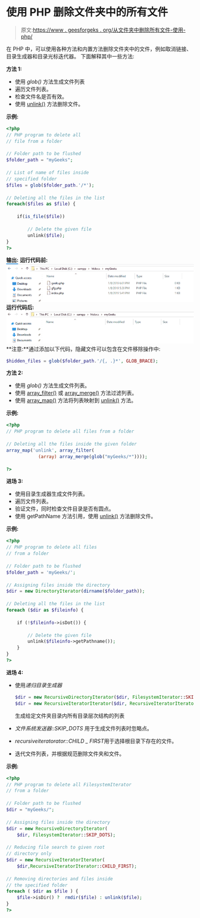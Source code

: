# 使用 PHP 删除文件夹中的所有文件

> 原文:[https://www . geesforgeks . org/从文件夹中删除所有文件-使用-php/](https://www.geeksforgeeks.org/deleting-all-files-from-a-folder-using-php/)

在 PHP 中，可以使用各种方法和内置方法删除文件夹中的文件，例如取消链接、目录生成器和目录光标迭代器。
下面解释其中一些方法:

**方法 1:**

*   使用 *glob()* 方法生成文件列表
*   遍历文件列表。
*   检查文件名是否有效。
*   使用 [unlink()](https://www.geeksforgeeks.org/php-unlink-function/) 方法删除文件。

**示例:**

```php
<?php
// PHP program to delete all
// file from a folder

// Folder path to be flushed
$folder_path = "myGeeks";

// List of name of files inside
// specified folder
$files = glob($folder_path.'/*'); 

// Deleting all the files in the list
foreach($files as $file) {

    if(is_file($file)) 

        // Delete the given file
        unlink($file); 
}
?>
```

**输出:**
**运行代码前:**
![](img/f2233f27f29f0d80eb3c7f244b7f1ca7.png)
**运行代码后:**
![](img/f468f5b028c366438cfa83cd95f0af90.png)
**注意:**通过添加以下代码，隐藏文件可以包含在文件移除操作中:

```php
$hidden_files = glob($folder_path.'/{, .}*', GLOB_BRACE);
```

**方法 2:**

*   使用 *glob()* 方法生成文件列表。
*   使用 [array_filter()](https://www.geeksforgeeks.org/php-array_filter-function/) 或 [array_merge()](https://www.geeksforgeeks.org/php-merging-two-arrays-using-array_merge/) 方法过滤列表。
*   使用 [array_map()](https://www.geeksforgeeks.org/php-array_map-function/) 方法将列表映射到 [unlink()](https://www.geeksforgeeks.org/php-unlink-function/) 方法。

**示例:**

```php
<?php
// PHP program to delete all files from a folder

// Deleting all the files inside the given folder
array_map('unlink', array_filter(
            (array) array_merge(glob("myGeeks/*"))));

?>
```

**进场 3:**

*   使用目录生成器生成文件列表。
*   遍历文件列表。
*   验证文件，同时检查文件目录是否有圆点。
*   使用 getPathName 方法引用，使用 [unlink()](https://www.geeksforgeeks.org/php-unlink-function/) 方法删除文件。

**示例:**

```php
<?php
// PHP program to delete all files
// from a folder

// Folder path to be flushed
$folder_path = 'myGeeks/';

// Assigning files inside the directory
$dir = new DirectoryIterator(dirname($folder_path));

// Deleting all the files in the list
foreach ($dir as $fileinfo) {

    if (!$fileinfo->isDot()) {

        // Delete the given file
        unlink($fileinfo->getPathname());
    }
}
?>
```

**进场 4:**

*   使用*递归目录生成器*

    ```php
    $dir = new RecursiveDirectoryIterator($dir, FilesystemIterator::SKIP_DOTS);
    $dir = new RecursiveIteratorIterator($dir, RecursiveIteratorIterator::CHILD_FIRST);
    ```

    生成给定文件夹目录内所有目录层次结构的列表
*   *文件系统发送器::SKIP_DOTS* 用于生成文件列表时忽略点。
*   *recursiveiteratorator::CHILD _ FIRST*用于选择根目录下存在的文件。
*   迭代文件列表，并根据规范删除文件夹和文件。

**示例:**

```php
<?php
// PHP program to delete all FilesystemIterator
// from a folder

// Folder path to be flushed
$dir = "myGeeks/";

// Assigning files inside the directory
$dir = new RecursiveDirectoryIterator(
    $dir, FilesystemIterator::SKIP_DOTS);

// Reducing file search to given root
// directory only
$dir = new RecursiveIteratorIterator(
    $dir,RecursiveIteratorIterator::CHILD_FIRST);

// Removing directories and files inside
// the specified folder
foreach ( $dir as $file ) { 
    $file->isDir() ?  rmdir($file) : unlink($file);
}
?>
```